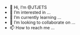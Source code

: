- 👋 Hi, I’m @JTJETS
- 👀 I’m interested in ...
- 🌱 I’m currently learning ...
- 💞️ I’m looking to collaborate on ...
- 📫 How to reach me ...

<!---
JTJETS/JTJETS is a ✨ special ✨ repository because its `README.md` (this file) appears on your GitHub profile.
You can click the Preview link to take a look at your changes.
--->
